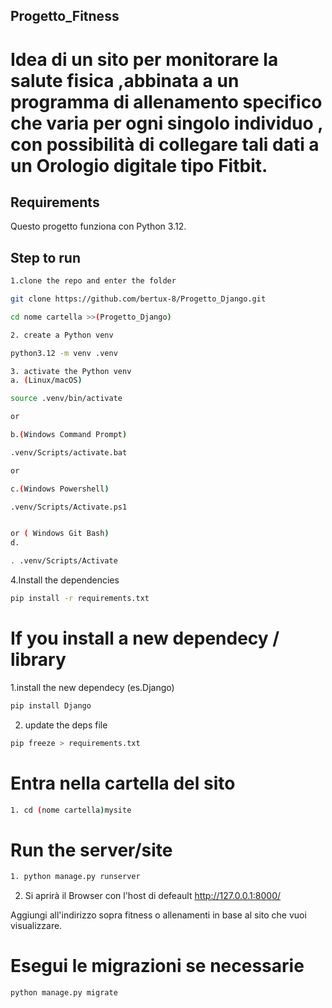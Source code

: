 ## Progetto_Fitness

# Idea di un sito per monitorare la salute fisica ,abbinata a un programma di allenamento specifico che varia per ogni singolo individuo , con possibilità di collegare tali dati a un Orologio digitale tipo Fitbit.

## Requirements

Questo progetto funziona con Python 3.12.

## Step to run
```sh
1.clone the repo and enter the folder

git clone https://github.com/bertux-8/Progetto_Django.git

cd nome cartella >>(Progetto_Django)
```

```sh
2. create a Python venv

python3.12 -m venv .venv
```

```sh
3. activate the Python venv
a. (Linux/macOS)

source .venv/bin/activate

or

b.(Windows Command Prompt)

.venv/Scripts/activate.bat

or

c.(Windows Powershell)

.venv/Scripts/Activate.ps1


or ( Windows Git Bash)
d.

. .venv/Scripts/Activate

```


4.Install the dependencies

```sh
pip install -r requirements.txt
```

# If you install a new dependecy / library
1.install the new dependecy (es.Django)
```sh
pip install Django
```

2.  update the deps file

```sh
pip freeze > requirements.txt

```
# Entra nella cartella del sito
```sh
1. cd (nome cartella)mysite
```
# Run the server/site
```sh
1. python manage.py runserver
```

2. Si aprirà il Browser con l'host di defeault http://127.0.0.1:8000/

Aggiungi all'indirizzo sopra fitness o allenamenti in base al sito che vuoi visualizzare.

# Esegui le migrazioni se necessarie
```sh
python manage.py migrate
```